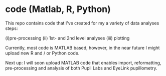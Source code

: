 # code (Matlab, R, Python)
This repo contains code that I've created for my a variety of data analyses steps:

(i)pre-processing
(ii) 1st- and 2nd level analyses
(iii) plotting 

Currently, most code is MATLAB based, however, in the near future I might upload new R and / or Python code.

Next up:
I will soon upload MATLAB code that enables import, reformatting, pre-processing and analysis of both Pupil Labs and EyeLink pupillometry.


